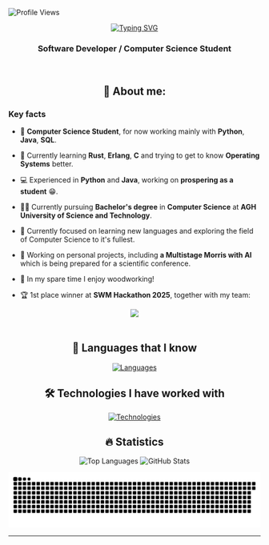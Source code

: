 ![Profile Views](https://komarev.com/ghpvc/?username=jakubkalinski0&color=brightgreen&style=flat-square&abbreviated=true)

<div align="center">

[![Typing SVG](https://readme-typing-svg.demolab.com?font=Fira+Code&pause=500&width=150&lines=Hi+there+👋;I'm+Jakub+👀)](https://git.io/typing-svg)   

### Software Developer / Computer Science Student

<br>

## 👨 About me:

</div>

### Key facts

- 💼 **Computer Science Student**, for now working mainly with **Python**, **Java**, **SQL**.

- 🧠 Currently learning **Rust**, **Erlang**, **C** and trying to get to know **Operating Systems** better.

- 💻 Experienced in **Python** and **Java**, working on **prospering as a student** 😁.

- 👨‍🎓 Currently pursuing **Bachelor's degree** in **Computer Science** at **AGH University of Science and Technology**.

- 🎯 Currently focused on learning new languages and exploring the field of Computer Science to it's fullest.

- 🚀 Working on personal projects, including **a Multistage Morris with AI** which is being prepared for a scientific conference.

- 🌲 In my spare time I enjoy woodworking!

- 🏆 1st place winner at **SWM Hackathon 2025**, together with my team:

<div align="center">
  <img src="https://github.com/user-attachments/assets/ae6b01f7-3c86-4f12-b557-ecc1cdc2932a" width="70%">
</div>

<br>
<div align="center">

## 🚀 Languages that I know

[![Languages](https://skillicons.dev/icons?i=py,c,java,cpp,rust,sqlite,mysql,bash,&perline=6)](https://skillicons.dev)

## 🛠️ Technologies I have worked with

[![Technologies](https://skillicons.dev/icons?i=docker,git,github,vscode,linux,ubuntu,sqlite,fastapi,clion,gdb&perline=7)](https://skillicons.dev)

## 🔥 Statistics

![Top Languages](https://github-readme-stats.vercel.app/api/top-langs/?username=jakubkalinski0&theme=vue-dark&show_icons=true&hide_border=true&layout=compact&hide=jupyter%20notebook)
![GitHub Stats](https://github-readme-stats.vercel.app/api?username=jakubkalinski0&hide=stars&hide_rank=true&show_icons=true&icon_color=800480&title_color=41b883&bg_color=273849&hide_border=true&text_color=ffffff&text_bold=false)

<picture>
  <source media="(prefers-color-scheme: dark)" srcset="https://raw.githubusercontent.com/jakubkalinski0/jakubkalinski0/output/github-contribution-grid-snake-dark.svg" />
  <source media="(prefers-color-scheme: light)" srcset="https://raw.githubusercontent.com/jakubkalinski0/jakubkalinski0/output/github-contribution-grid-snake.svg" />
  <img alt="github-snake" src="https://raw.githubusercontent.com/jakubkalinski0/jakubkalinski0/output/github-contribution-grid-snake.svg" />
</picture>

</div>

---
